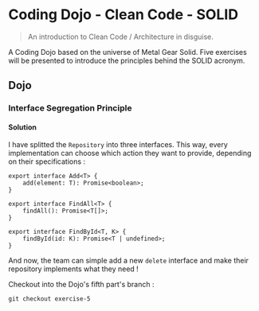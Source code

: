 # Coding Dojo - Clean Code - SOLID

> An introduction to Clean Code / Architecture in disguise.

A Coding Dojo based on the universe of Metal Gear Solid. Five exercises will be presented to introduce the principles behind the SOLID acronym.

## Dojo

### Interface Segregation Principle

#### Solution

I have splitted the `Repository` into three interfaces. This way, every implementation can choose which action they want to provide, depending on their specifications :

```
export interface Add<T> {
    add(element: T): Promise<boolean>;
}

export interface FindAll<T> {
    findAll(): Promise<T[]>;
}

export interface FindById<T, K> {
    findById(id: K): Promise<T | undefined>;
}
```

And now, the team can simple add a new `delete` interface and make their repository implements what they need !

Checkout into the Dojo's fifth part's branch :

```
git checkout exercise-5
```
